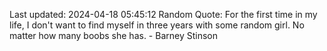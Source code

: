 Last updated: 2024-04-18 05:45:12
Random Quote: For the first time in my life, I don't want to find myself in three years with some random girl. No matter how many boobs she has. - Barney Stinson